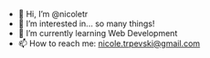 - 👋 Hi, I’m @nicoletr
- 👀 I’m interested in... so many things!
- 🌱 I’m currently learning Web Development
- 📫 How to reach me: nicole.trpevski@gmail.com

<!---
nicoletr/nicoletr is a ✨ special ✨ repository because its `README.md` (this file) appears on your GitHub profile.
You can click the Preview link to take a look at your changes.
--->
